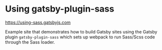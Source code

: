 # Using gatsby-plugin-sass

https://using-sass.gatsbyjs.com

Example site that demonstrates how to build Gatsby sites using the Gatsby plugin
`gatsby-plugin-sass` which sets up webpack to run Sass/Scss code through the
Sass loader.
